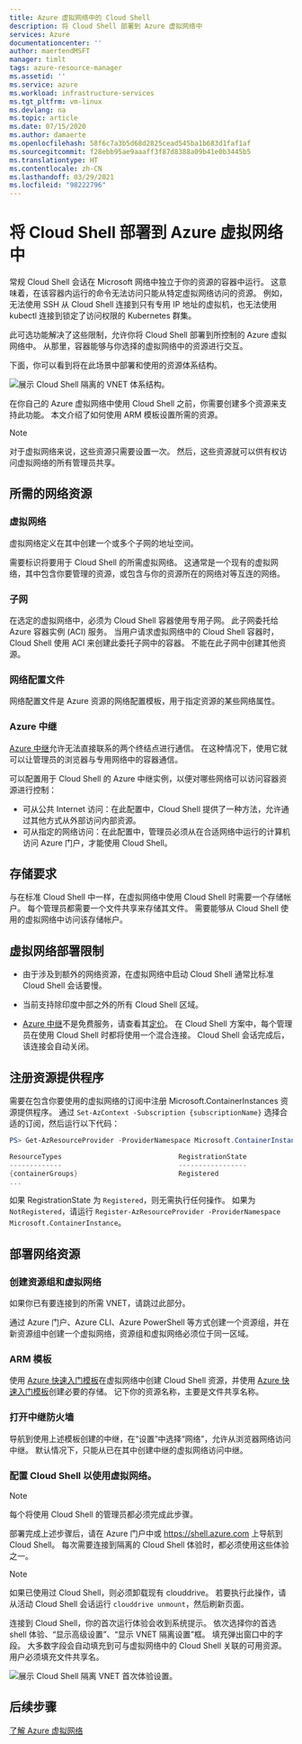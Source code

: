 ```yaml
---
title: Azure 虚拟网络中的 Cloud Shell
description: 将 Cloud Shell 部署到 Azure 虚拟网络中
services: Azure
documentationcenter: ''
author: maertendMSFT
manager: timlt
tags: azure-resource-manager
ms.assetid: ''
ms.service: azure
ms.workload: infrastructure-services
ms.tgt_pltfrm: vm-linux
ms.devlang: na
ms.topic: article
ms.date: 07/15/2020
ms.author: damaerte
ms.openlocfilehash: 58f6c7a3b5d68d2825cead545ba1b683d1faf1af
ms.sourcegitcommit: f28ebb95ae9aaaff3f87d8388a09b41e0b3445b5
ms.translationtype: HT
ms.contentlocale: zh-CN
ms.lasthandoff: 03/29/2021
ms.locfileid: "98222796"
---
```

# <a name="deploy-cloud-shell-into-an-azure-virtual-network"></a>将 Cloud Shell 部署到 Azure 虚拟网络中

常规 Cloud Shell 会话在 Microsoft 网络中独立于你的资源的容器中运行。 这意味着，在该容器内运行的命令无法访问只能从特定虚拟网络访问的资源。 例如，无法使用 SSH 从 Cloud Shell 连接到只有专用 IP 地址的虚拟机，也无法使用 kubectl 连接到锁定了访问权限的 Kubernetes 群集。 

此可选功能解决了这些限制，允许你将 Cloud Shell 部署到所控制的 Azure 虚拟网络中。 从那里，容器能够与你选择的虚拟网络中的资源进行交互。  

下面，你可以看到将在此场景中部署和使用的资源体系结构。

![展示 Cloud Shell 隔离的 VNET 体系结构。](media/private-vnet/data-diagram.png)

在你自己的 Azure 虚拟网络中使用 Cloud Shell 之前，你需要创建多个资源来支持此功能。 本文介绍了如何使用 ARM 模板设置所需的资源。

> [!NOTE]
> 对于虚拟网络来说，这些资源只需要设置一次。 然后，这些资源就可以供有权访问虚拟网络的所有管理员共享。

## <a name="required-network-resources"></a>所需的网络资源

### <a name="virtual-network"></a>虚拟网络
虚拟网络定义在其中创建一个或多个子网的地址空间。

需要标识将要用于 Cloud Shell 的所需虚拟网络。 这通常是一个现有的虚拟网络，其中包含你要管理的资源，或包含与你的资源所在的网络对等互连的网络。

### <a name="subnet"></a>子网
在选定的虚拟网络中，必须为 Cloud Shell 容器使用专用子网。 此子网委托给 Azure 容器实例 (ACI) 服务。  当用户请求虚拟网络中的 Cloud Shell 容器时，Cloud Shell 使用 ACI 来创建此委托子网中的容器。  不能在此子网中创建其他资源。

### <a name="network-profile"></a>网络配置文件
网络配置文件是 Azure 资源的网络配置模板，用于指定资源的某些网络属性。

### <a name="azure-relay"></a>Azure 中继
[Azure 中继](../azure-relay/relay-what-is-it.md)允许无法直接联系的两个终结点进行通信。 在这种情况下，使用它就可以让管理员的浏览器与专用网络中的容器通信。

可以配置用于 Cloud Shell 的 Azure 中继实例，以便对哪些网络可以访问容器资源进行控制： 
- 可从公共 Internet 访问：在此配置中，Cloud Shell 提供了一种方法，允许通过其他方式从外部访问内部资源。 
- 可从指定的网络访问：在此配置中，管理员必须从在合适网络中运行的计算机访问 Azure 门户，才能使用 Cloud Shell。

## <a name="storage-requirements"></a>存储要求
与在标准 Cloud Shell 中一样，在虚拟网络中使用 Cloud Shell 时需要一个存储帐户。 每个管理员都需要一个文件共享来存储其文件。  需要能够从 Cloud Shell 使用的虚拟网络中访问该存储帐户。 

## <a name="virtual-network-deployment-limitations"></a>虚拟网络部署限制
* 由于涉及到额外的网络资源，在虚拟网络中启动 Cloud Shell 通常比标准 Cloud Shell 会话要慢。

* 当前支持除印度中部之外的所有 Cloud Shell 区域。 

* [Azure 中继](../azure-relay/relay-what-is-it.md)不是免费服务，请查看其[定价](https://azure.microsoft.com/pricing/details/service-bus/)。 在 Cloud Shell 方案中，每个管理员在使用 Cloud Shell 时都将使用一个混合连接。 Cloud Shell 会话完成后，该连接会自动关闭。

## <a name="register-the-resource-provider"></a>注册资源提供程序

需要在包含你要使用的虚拟网络的订阅中注册 Microsoft.ContainerInstances 资源提供程序。 通过 `Set-AzContext -Subscription {subscriptionName}` 选择合适的订阅，然后运行以下代码：

```powershell
PS> Get-AzResourceProvider -ProviderNamespace Microsoft.ContainerInstance | select ResourceTypes,RegistrationState

ResourceTypes                             RegistrationState
-------------                             -----------------
{containerGroups}                         Registered
...
```

如果 RegistrationState 为 `Registered`，则无需执行任何操作。 如果为 `NotRegistered`，请运行 `Register-AzResourceProvider -ProviderNamespace Microsoft.ContainerInstance`。 

## <a name="deploy-network-resources"></a>部署网络资源
 
### <a name="create-a-resource-group-and-virtual-network"></a>创建资源组和虚拟网络
如果你已有要连接到的所需 VNET，请跳过此部分。

通过 Azure 门户、Azure CLI、Azure PowerShell 等方式创建一个资源组，并在新资源组中创建一个虚拟网络，资源组和虚拟网络必须位于同一区域。

### <a name="arm-templates"></a>ARM 模板
使用 [Azure 快速入门模板](https://aka.ms/cloudshell/docs/vnet/template)在虚拟网络中创建 Cloud Shell 资源，并使用 [Azure 快速入门模板](https://aka.ms/cloudshell/docs/vnet/template/storage)创建必要的存储。 记下你的资源名称，主要是文件共享名称。

### <a name="open-relay-firewall"></a>打开中继防火墙
导航到使用上述模板创建的中继，在“设置”中选择“网络”，允许从浏览器网络访问中继。 默认情况下，只能从已在其中创建中继的虚拟网络访问中继。 

### <a name="configuring-cloud-shell-to-use-a-virtual-network"></a>配置 Cloud Shell 以使用虚拟网络。
> [!NOTE]
> 每个将使用 Cloud Shell 的管理员都必须完成此步骤。

部署完成上述步骤后，请在 Azure 门户中或 https://shell.azure.com 上导航到 Cloud Shell。 每次需要连接到隔离的 Cloud Shell 体验时，都必须使用这些体验之一。

> [!NOTE]
> 如果已使用过 Cloud Shell，则必须卸载现有 clouddrive。 若要执行此操作，请从活动 Cloud Shell 会话运行 `clouddrive unmount`，然后刷新页面。

连接到 Cloud Shell，你的首次运行体验会收到系统提示。 依次选择你的首选 shell 体验、“显示高级设置”、“显示 VNET 隔离设置”框。 填充弹出窗口中的字段。  大多数字段会自动填充到可与虚拟网络中的 Cloud Shell 关联的可用资源。  用户必须填充文件共享名。


![展示 Cloud Shell 隔离 VNET 首次体验设置。](media/private-vnet/vnet-settings.png)

## <a name="next-steps"></a>后续步骤
[了解 Azure 虚拟网络](../virtual-network/virtual-networks-overview.md)
